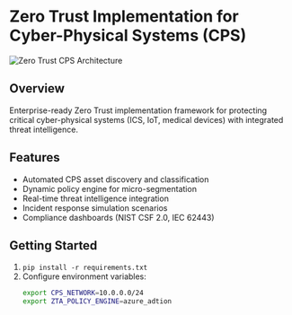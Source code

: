 # Zero Trust Implementation for Cyber-Physical Systems (CPS)

![Zero Trust CPS Architecture](docs/cps-zero-trust-architecture.png)

## Overview
Enterprise-ready Zero Trust implementation framework for protecting critical cyber-physical systems (ICS, IoT, medical devices) with integrated threat intelligence.

## Features
- Automated CPS asset discovery and classification
- Dynamic policy engine for micro-segmentation
- Real-time threat intelligence integration
- Incident response simulation scenarios
- Compliance dashboards (NIST CSF 2.0, IEC 62443)

## Getting Started
1. `pip install -r requirements.txt`
2. Configure environment variables:
   ```bash
   export CPS_NETWORK=10.0.0.0/24
   export ZTA_POLICY_ENGINE=azure_adtion
